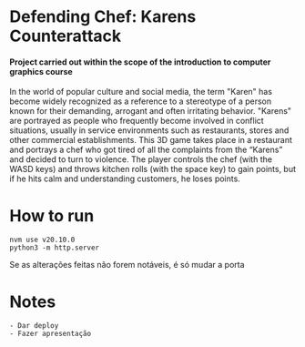 # Defending Chef: Karens Counterattack
#### Project carried out within the scope of the introduction to computer graphics course
In the world of popular culture and social media, the term "Karen" has become widely recognized as a reference to a stereotype of a person known for their demanding, arrogant and often irritating behavior. "Karens" are portrayed as people who frequently become involved in conflict situations, usually in service environments such as restaurants, stores and other commercial establishments.
This 3D game takes place in a restaurant and portrays a chef who got tired of all the complaints from the “Karens” and decided to turn to violence. The player controls the chef (with the WASD keys) and throws kitchen rolls (with the space key) to gain points, but if he hits calm and understanding customers, he loses points.

# How to run
```
nvm use v20.10.0
python3 -m http.server
```

Se as alterações feitas não forem notáveis, é só mudar a porta


# Notes
    - Dar deploy
    - Fazer apresentação
    

